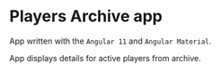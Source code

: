 # Players Archive app

App written with the `Angular 11` and `Angular Material`.

App displays details for active players from archive.
